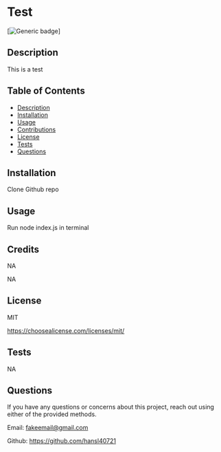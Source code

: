 # Test

  [![Generic badge](https://img.shields.io/badge/License-MIT-purple.svg)]

  ## Description

  This is a test

  ## Table of Contents

  - [Description](#description)
  - [Installation](#installation)
  - [Usage](#usage)
  - [Contributions](#credits)
  - [License](#license)
  - [Tests](#tests)
  - [Questions](#questions)
  

  ## Installation 

  Clone Github repo

  ## Usage

  Run node index.js in terminal

  ## Credits 

  NA

  NA

  ## License

  MIT

  https://choosealicense.com/licenses/mit/

  ## Tests

  NA

  ## Questions
  If you have any questions or concerns about this project, reach out using either of the provided methods.

  Email: 
  fakeemail@gmail.com

  Github:
  https://github.com/hansl40721

